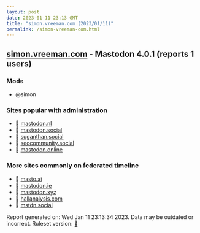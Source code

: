 ```yaml
---
layout: post
date: 2023-01-11 23:13 GMT
title: "simon.vreeman.com (2023/01/11)"
permalink: /simon-vreeman-com.html
---
```



## [simon.vreeman.com](https://simon.vreeman.com) - Mastodon 4.0.1 (reports 1 users)

### Mods
 * @simon

### Sites popular with administration

* 🐘 [mastodon.nl](/mastodon-nl.html)
* 🐘 [mastodon.social](/mastodon-social.html)
* 🐘 [suganthan.social](/suganthan-social.html)
* 🐘 [seocommunity.social](/seocommunity-social.html)
* 🐘 [mastodon.online](/mastodon-online.html)

### More sites commonly on federated timeline

* 🐘 [masto.ai](/masto-ai.html)
* 🐘 [mastodon.ie](/mastodon-ie.html)
* 🐘 [mastodon.xyz](/mastodon-xyz.html)
* 🐘 [hallanalysis.com](/hallanalysis-com.html)
* 🐘 [mstdn.social](/mstdn-social.html)

Report generated on: Wed Jan 11 23:13:34 2023. Data may be outdated or incorrect.
Ruleset version: [🧁](/version-cupcake)
